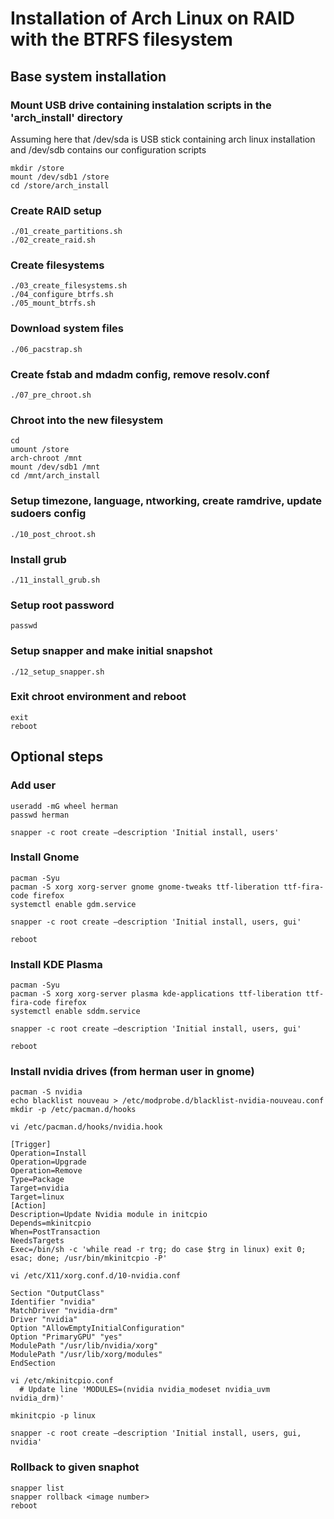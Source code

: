 # Installation of Arch Linux on RAID with the BTRFS filesystem

## Base system installation

### Mount USB drive containing instalation scripts in the 'arch_install' directory 
Assuming here that /dev/sda is USB stick containing arch linux installation and /dev/sdb contains our configuration scripts
```
mkdir /store
mount /dev/sdb1 /store
cd /store/arch_install
```

### Create RAID setup
```
./01_create_partitions.sh
./02_create_raid.sh
```

### Create filesystems
```
./03_create_filesystems.sh
./04_configure_btrfs.sh
./05_mount_btrfs.sh
```

### Download system files
```
./06_pacstrap.sh
```

### Create fstab and mdadm config, remove resolv.conf
```
./07_pre_chroot.sh
```

### Chroot into the new filesystem
```
cd
umount /store
arch-chroot /mnt
mount /dev/sdb1 /mnt
cd /mnt/arch_install
```

### Setup timezone, language, ntworking, create ramdrive, update sudoers config
```
./10_post_chroot.sh
```

### Install grub
```
./11_install_grub.sh
```

### Setup root password
```
passwd
```

### Setup snapper and make initial snapshot
```
./12_setup_snapper.sh
```

### Exit chroot environment and reboot
```
exit
reboot
```

## Optional steps

### Add user
```
useradd -mG wheel herman
passwd herman

snapper -c root create —description 'Initial install, users'

```

### Install Gnome
```
pacman -Syu
pacman -S xorg xorg-server gnome gnome-tweaks ttf-liberation ttf-fira-code firefox
systemctl enable gdm.service

snapper -c root create —description 'Initial install, users, gui'

reboot
```

### Install KDE Plasma
```
pacman -Syu
pacman -S xorg xorg-server plasma kde-applications ttf-liberation ttf-fira-code firefox
systemctl enable sddm.service

snapper -c root create —description 'Initial install, users, gui'

reboot
```

### Install nvidia drives (from herman user in gnome)
```
pacman -S nvidia
echo blacklist nouveau > /etc/modprobe.d/blacklist-nvidia-nouveau.conf
mkdir -p /etc/pacman.d/hooks
```

```
vi /etc/pacman.d/hooks/nvidia.hook

[Trigger]
Operation=Install
Operation=Upgrade
Operation=Remove
Type=Package
Target=nvidia
Target=linux
[Action]
Description=Update Nvidia module in initcpio
Depends=mkinitcpio
When=PostTransaction
NeedsTargets
Exec=/bin/sh -c 'while read -r trg; do case $trg in linux) exit 0; esac; done; /usr/bin/mkinitcpio -P'
```

```
vi /etc/X11/xorg.conf.d/10-nvidia.conf

Section "OutputClass"
Identifier "nvidia"
MatchDriver "nvidia-drm"
Driver "nvidia"
Option "AllowEmptyInitialConfiguration"
Option "PrimaryGPU" "yes"
ModulePath "/usr/lib/nvidia/xorg"
ModulePath "/usr/lib/xorg/modules"
EndSection
```

```
vi /etc/mkinitcpio.conf
  # Update line 'MODULES=(nvidia nvidia_modeset nvidia_uvm nvidia_drm)'

mkinitcpio -p linux

snapper -c root create —description 'Initial install, users, gui, nvidia'
```

### Rollback to given snaphot

```
snapper list
snapper rollback <image number>
reboot
```
